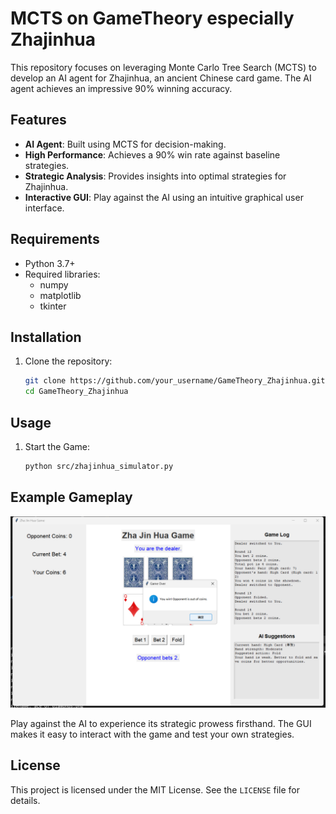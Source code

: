# MCTS on GameTheory especially Zhajinhua

This repository focuses on leveraging Monte Carlo Tree Search (MCTS) to develop an AI agent for Zhajinhua, an ancient Chinese card game. The AI agent achieves an impressive 90% winning accuracy.

## Features

- **AI Agent**: Built using MCTS for decision-making.
- **High Performance**: Achieves a 90% win rate against baseline strategies.
- **Strategic Analysis**: Provides insights into optimal strategies for Zhajinhua.
- **Interactive GUI**: Play against the AI using an intuitive graphical user interface.

## Requirements

- Python 3.7+
- Required libraries:
  - numpy
  - matplotlib
  - tkinter

## Installation

1. Clone the repository:

   ```bash
   git clone https://github.com/your_username/GameTheory_Zhajinhua.git
   cd GameTheory_Zhajinhua
   ```

## Usage

1. Start the Game:
   ```bash
   python src/zhajinhua_simulator.py
   ```

## Example Gameplay

![GUI Screenshot](./GUI_2.png)

Play against the AI to experience its strategic prowess firsthand. The GUI makes it easy to interact with the game and test your own strategies.

## License

This project is licensed under the MIT License. See the `LICENSE` file for details.

